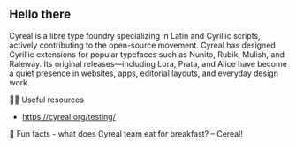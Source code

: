 ## Hello there

Cyreal is a libre type foundry specializing in Latin and Cyrillic scripts, actively contributing to the open-source movement. Cyreal has designed Cyrillic extensions for popular typefaces such as Nunito, Rubik, Mulish, and Raleway. Its original releases—including Lora, Prata, and Alice have become a quiet presence in websites, apps, editorial layouts, and everyday design work.

👩‍💻 Useful resources 
- https://cyreal.org/testing/
   
🍿 Fun facts - what does Cyreal team eat for breakfast?
– Cereal!
